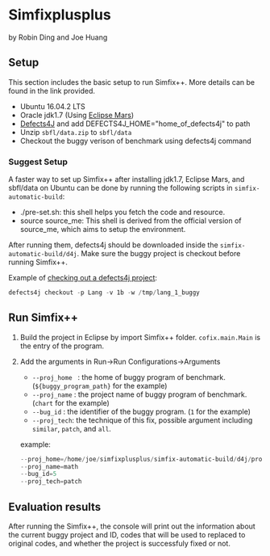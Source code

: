 # Simfixplusplus
by Robin Ding and Joe Huang

## Setup
This section includes the basic setup to run Simfix++. More details can be found in the link provided.
- Ubuntu 16.04.2 LTS
- Oracle jdk1.7 (Using [Eclipse Mars](https://www.eclipse.org/mars/))
- [Defects4J](https://github.com/rjust/defects4j) and add DEFECTS4J_HOME="home_of_defects4j" to path
- Unzip `sbfl/data.zip` to `sbfl/data`
- Checkout the buggy verison of benchmark using defects4j command

### Suggest Setup
A faster way to set up Simfix++ after installing jdk1.7, Eclipse Mars, and sbfl/data on Ubuntu can be done by running the following scripts in `simfix-automatic-build`:
- ./pre-set.sh: this shell helps you fetch the code and resource.
- source source_me: This shell is derived from the official version of source_me, which aims to setup the environment.

After running them, defects4j should be downloaded inside the `simfix-automatic-build/d4j`. Make sure the buggy project is checkout before running Simfix++.

Example of [checking out a defects4j project](https://people.cs.umass.edu/~rjust/defects4j/html_doc/d4j/d4j-checkout.html):
```powershell
defects4j checkout -p Lang -v 1b -w /tmp/lang_1_buggy
```

## Run Simfix++
1. Build the project in Eclipse by import Simfix++ folder. `cofix.main.Main` is the entry of the program.
2. Add the arguments in Run->Run Configurations->Arguments
	* `--proj_home ` : the home of buggy program of benchmark. (`${buggy_program_path}` for the example)
	* `--proj_name` : the project name of buggy program of benchmark. (`chart` for the example)
	* `--bug_id` : the identifier of the buggy program. (`1` for the example)
	* `--proj_tech`: the technique of this fix, possible argument including `similar`, `patch`, and `all`. 

	example:  
	```powershell
  	--proj_home=/home/joe/simfixplusplus/simfix-automatic-build/d4j/projects 
	--proj_name=math 
	--bug_id=5
	--proj_tech=patch
  	```
	
## Evaluation results
After running the Simfix++, the console will print out the information about the current buggy project and ID, codes that will be used to replaced to original codes, and whether the project is successfuly fixed or not.


